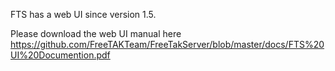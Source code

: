 FTS has a web UI since version 1.5.

Please download the web UI manual here https://github.com/FreeTAKTeam/FreeTakServer/blob/master/docs/FTS%20UI%20Documention.pdf
